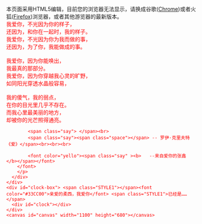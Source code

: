 <!doctype html>
<html>
<head>
<meta http-equiv="Content-Type" content="text/html; charset=UTF-8">
<title>Forever Love</title>
<link type="text/css" rel="stylesheet" href="css/default.css">
<script type="text/javascript" src="js/jquery.min.js"></script>
<script type="text/javascript" src="js/jscex.min.js"></script>
<script type="text/javascript" src="js/jscex-parser.js"></script>
<script type="text/javascript" src="js/jscex-jit.js"></script>
<script type="text/javascript" src="js/jscex-builderbase.min.js"></script>
<script type="text/javascript" src="js/jscex-async.min.js"></script>
<script type="text/javascript" src="js/jscex-async-powerpack.min.js"></script>
<script type="text/javascript" src="js/functions.js" charset="utf-8"></script>
<script type="text/javascript" src="js/love.js" charset="utf-8"></script>
<style type="text/css">
<!--
.STYLE1 {
	color: #666666
}
-->
</style>
</head>
<body>

<div id="main">
  <div id="error">本页面采用HTML5编辑，目前您的浏览器无法显示，请换成谷歌(<a href="http://www.google.cn/chrome/intl/zh-CN/landing_chrome.html?hl=zh-CN&brand=CHMI">Chrome</a>)或者火狐(<a href="http://firefox.com.cn/download/">Firefox</a>)浏览器，或者其他游览器的最新版本。</div>
  <div id="wrap">
    <div id="text">
      <div id="code"> 
      	<font color="#FF0000">
            <!--鱼油修改此处即可-->
            <span class="say">我爱你，不光因为你的样子，</span><br>
            <span class="say">还因为，和你在一起时，我的样子。</span><br>
            <span class="say">我爱你，不光因为你为我而做的事，</span><br>
            <span class="say">还因为，为了你，我能做成的事。</span><br>
            <span class="say"> </span><br>
            <span class="say">我爱你，因为你能唤出，</span><br>
            <span class="say">我最真的那部分。</span><br>
            <span class="say">我爱你，因为你穿越我心灵的旷野，</span><br>
            <span class="say">如同阳光穿透水晶般容易，</span><br>
            <span class="say"> </span><br>
            <span class="say">我的傻气，我的弱点，</span><br>
            <span class="say">在你的目光里几乎不存在。</span><br>
            <span class="say">而我心里最美丽的地方，</span><br>
            <span class="say">却被你的光芒照得通亮。</span><br>

            
            <span class="say"> </span><br>
            <span class="say"><span class="space"></span> -- 罗伊·克里夫特《爱》</span><br><br><br>

            <font color="yello"><span class="say" ><b>   --来自爱你的张鑫</b></span></font>
        </font>
        </p>
      </div>
    </div>
    <div id="clock-box"> <span class="STYLE1"></span><font color="#33CC00">亲爱的柔西，我爱你</font> <span class="STYLE1">已经是……</span>
      <div id="clock"></div>
    </div>
    <canvas id="canvas" width="1100" height="680"></canvas>
  </div>
</div>
<script>
    </script>
<script>
    (function(){
        var canvas = $('#canvas');
		
        if (!canvas[0].getContext) {
            $("#error").show();
            return false;        }

        var width = canvas.width();
        var height = canvas.height();        
        canvas.attr("width", width);
        canvas.attr("height", height);
        var opts = {
            seed: {
                x: width / 2 - 20,
                color: "rgb(190, 26, 37)",
                scale: 2
            },
            branch: [
                [535, 680, 570, 250, 500, 200, 30, 100, [
                    [540, 500, 455, 417, 340, 400, 13, 100, [
                        [450, 435, 434, 430, 394, 395, 2, 40]
                    ]],
                    [550, 445, 600, 356, 680, 345, 12, 100, [
                        [578, 400, 648, 409, 661, 426, 3, 80]
                    ]],
                    [539, 281, 537, 248, 534, 217, 3, 40],
                    [546, 397, 413, 247, 328, 244, 9, 80, [
                        [427, 286, 383, 253, 371, 205, 2, 40],
                        [498, 345, 435, 315, 395, 330, 4, 60]
                    ]],
                    [546, 357, 608, 252, 678, 221, 6, 100, [
                        [590, 293, 646, 277, 648, 271, 2, 80]
                    ]]
                ]] 
            ],
            bloom: {
                num: 700,
                width: 1080,
                height: 650,
            },
            footer: {
                width: 1200,
                height: 5,
                speed: 10,
            }
        }

        var tree = new Tree(canvas[0], width, height, opts);
        var seed = tree.seed;
        var foot = tree.footer;
        var hold = 1;

        canvas.click(function(e) {
            var offset = canvas.offset(), x, y;
            x = e.pageX - offset.left;
            y = e.pageY - offset.top;
            if (seed.hover(x, y)) {
                hold = 0; 
                canvas.unbind("click");
                canvas.unbind("mousemove");
                canvas.removeClass('hand');
            }
        }).mousemove(function(e){
            var offset = canvas.offset(), x, y;
            x = e.pageX - offset.left;
            y = e.pageY - offset.top;
            canvas.toggleClass('hand', seed.hover(x, y));
        });

        var seedAnimate = eval(Jscex.compile("async", function () {
            seed.draw();
            while (hold) {
                $await(Jscex.Async.sleep(10));
            }
            while (seed.canScale()) {
                seed.scale(0.95);
                $await(Jscex.Async.sleep(10));
            }
            while (seed.canMove()) {
                seed.move(0, 2);
                foot.draw();
                $await(Jscex.Async.sleep(10));
            }
        }));

        var growAnimate = eval(Jscex.compile("async", function () {
            do {
    	        tree.grow();
                $await(Jscex.Async.sleep(10));
            } while (tree.canGrow());
        }));

        var flowAnimate = eval(Jscex.compile("async", function () {
            do {
    	        tree.flower(2);
                $await(Jscex.Async.sleep(10));
            } while (tree.canFlower());
        }));

        var moveAnimate = eval(Jscex.compile("async", function () {
            tree.snapshot("p1", 240, 0, 610, 680);
            while (tree.move("p1", 500, 0)) {
                foot.draw();
                $await(Jscex.Async.sleep(10));
            }
            foot.draw();
            tree.snapshot("p2", 500, 0, 610, 680);
            
            canvas.parent().css("background", "url(" + tree.toDataURL('image/png') + ")");
            canvas.css("background", "#ffe");
            $await(Jscex.Async.sleep(300));
            canvas.css("background", "none");
        }));

        var jumpAnimate = eval(Jscex.compile("async", function () {
            var ctx = tree.ctx;
            while (true) {
                tree.ctx.clearRect(0, 0, width, height);
                tree.jump();
                foot.draw();
                $await(Jscex.Async.sleep(25));
            }
        }));

        var textAnimate = eval(Jscex.compile("async", function () {
		    var together = new Date();
		    together.setFullYear(2020,6,1); 			//时间年月日
		    together.setHours(16);						//小时	
		    together.setMinutes(53);					//分钟
		    together.setSeconds(0);					//秒前一位
		    together.setMilliseconds(2);				//秒第二位

		    $("#code").show().typewriter();
            $("#clock-box").fadeIn(500);
            while (true) {
                timeElapse(together);
                $await(Jscex.Async.sleep(1000));
            }
        }));

        var runAsync = eval(Jscex.compile("async", function () {
            $await(seedAnimate());
            $await(growAnimate());
            $await(flowAnimate());
            $await(moveAnimate());

            textAnimate().start();

            $await(jumpAnimate());
        }));

        runAsync().start();
    })();
    </script>





</body>
</html>
